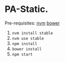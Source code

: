 # PA-Static.

Pre-requisites: [nvm](https://github.com/creationix/nvm) [bower](https://bower.io/#install-bower)

1. `nvm install stable`
2. `nvm use stable`
3. `npm install`
4. `bower install`
5. `npm start`
